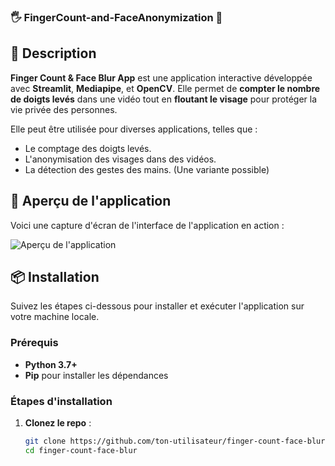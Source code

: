 ### 🖐️ FingerCount-and-FaceAnonymization 🎥

## 🚀 Description

**Finger Count & Face Blur App** est une application interactive développée avec **Streamlit**, **Mediapipe**, et **OpenCV**. Elle permet de **compter le nombre de doigts levés** dans une vidéo tout en **floutant le visage** pour protéger la vie privée des personnes.

Elle peut être utilisée pour diverses applications, telles que :
- Le comptage des doigts levés.
- L'anonymisation des visages dans des vidéos.
- La détection des gestes des mains. (Une variante possible)

## 📸 Aperçu de l'application

Voici une capture d'écran de l'interface de l'application en action :

![Aperçu de l'application](assets/demo_screenshot.png)

## 📦 Installation

Suivez les étapes ci-dessous pour installer et exécuter l'application sur votre machine locale.

### Prérequis
- **Python 3.7+**
- **Pip** pour installer les dépendances

### Étapes d'installation

1. **Clonez le repo** :
   ```bash
   git clone https://github.com/ton-utilisateur/finger-count-face-blur.git
   cd finger-count-face-blur
